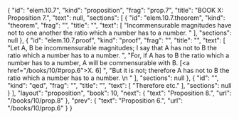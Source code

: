 {
  "id": "elem.10.7",
  "kind": "proposition",
  "frag": "prop.7",
  "title": "BOOK X: Proposition 7.",
  "text": null,
  "sections": [
    {
      "id": "elem.10.7.theorem",
      "kind": "theorem",
      "frag": "",
      "title": "",
      "text": [
        "Incommensurable magnitudes have not to one another the ratio which a number has to a number. "
      ],
      "sections": null
    },
    {
      "id": "elem.10.7.proof",
      "kind": "proof",
      "frag": "",
      "title": "",
      "text": [
        "Let A, B be incommensurable magnitudes; I say that A has not to B the ratio which a number has to a number. ",
        "For, if A has to B the ratio which a number has to a number, A will be commensurable with B. [<a href=\"/books/10/#prop.6\">X. 6</a>] ",
        "But it is not; therefore A has not to B the ratio which a number has to a number. \n      "
      ],
      "sections": null
    },
    {
      "id": "",
      "kind": "qed",
      "frag": "",
      "title": "",
      "text": [
        "Therefore etc."
      ],
      "sections": null
    }
  ],
  "layout": "proposition",
  "book": 10,
  "next": {
    "text": "Proposition 8.",
    "url": "/books/10/prop.8"
  },
  "prev": {
    "text": "Proposition 6.",
    "url": "/books/10/prop.6"
  }
}
